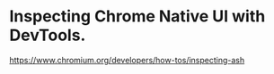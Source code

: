 # Inspecting Chrome Native UI with DevTools.

https://www.chromium.org/developers/how-tos/inspecting-ash
